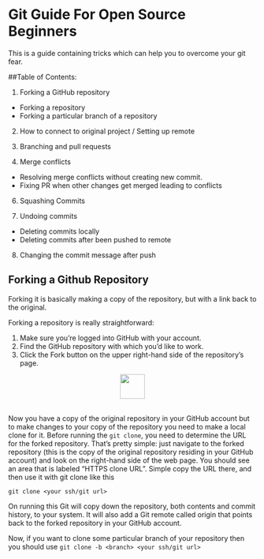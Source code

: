 # Git Guide For Open Source Beginners

This is a guide containing tricks which can help you to overcome your git fear.  

##Table of Contents:

1. Forking a GitHub repository
 
 * Forking a repository
 * Forking a particular branch of a repository

2. How to connect to original project / Setting up remote

3. Branching and pull requests

5. Merge conflicts
  
  * Resolving merge conflicts without creating new commit.
  * Fixing PR when other changes get merged leading to conflicts

6. Squashing Commits

7. Undoing commits
  
  * Deleting commits locally
  * Deleting commits after been pushed to remote

8. Changing the commit message after push

## Forking a Github Repository

Forking it is basically making a copy of the repository, but with a link back to the original. 

Forking a repository is really straightforward:
1. Make sure you’re logged into GitHub with your account.
2. Find the GitHub repository with which you’d like to work.
3. Click the Fork button on the upper right-hand side of the repository’s page.

<div style="text-align:center">
<img src = ""
style="height:50px;">
</div>
<br />

Now you have a copy of the original repository in your GitHub account but to make changes to your copy of the repository you need to make a local clone for it. Before running the `git clone`, you need to determine the URL for the forked repository. That’s pretty simple: just navigate to the forked repository (this is the copy of the original repository residing in your GitHub account) and look on the right-hand side of the web page. You should see an area that is labeled “HTTPS clone URL”. Simple copy the URL there, and then use it with git clone like this 

`git clone <your ssh/git url> `

On running this Git will copy down the repository, both contents and commit history, to your system. It will also add a Git remote called origin that points back to the forked repository in your GitHub account.

Now, if you want to clone some particular branch of your repository then you should use 
`git clone -b <branch> <your ssh/git url>`



